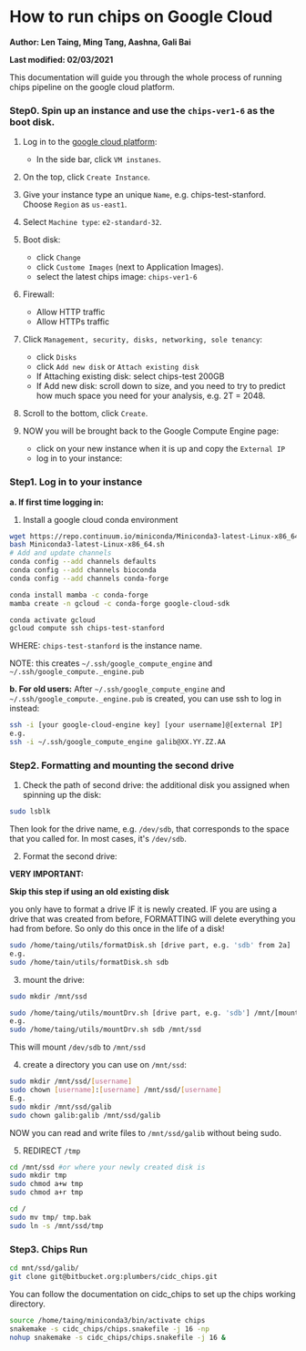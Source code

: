 # How to run chips on Google Cloud
**Author: Len Taing, Ming Tang, Aashna, Gali Bai**

**Last modified: 02/03/2021**

This documentation will guide you through the whole process of running chips pipeline on the google cloud platform.

### Step0. Spin up an instance and use the `chips-ver1-6` as the boot disk.

1. Log in to the [google cloud platform](https://console.cloud.google.com/):
      - In the side bar, click `VM instanes`.

2. On the top, click `Create Instance`.

3. Give your instance type an unique `Name`, e.g. chips-test-stanford. Choose `Region` as `us-east1`.

4. Select `Machine type`: `e2-standard-32`.

5. Boot disk:
      - click `Change`
      - click `Custome Images` (next to Application Images).
      - select the latest chips image: `chips-ver1-6`

6. Firewall:
      - Allow HTTP traffic
      - Allow HTTPs traffic

7. Click `Management, security, disks, networking, sole tenancy`:
      - click `Disks`
      - click `Add new disk` or `Attach existing disk`
      - If Attaching existing disk: select chips-test 200GB
      - If Add new disk: scroll down to size, and you need to try to predict
      how much space you need for your analysis, e.g. 2T = 2048.

8. Scroll to the bottom, click `Create`.

9. NOW you will be brought back to the Google Compute Engine page:

   - click on your new instance when it is up and copy the `External IP`
   - log in to your instance:

### Step1. Log in to your instance

**a. If first time logging in:**

1. Install a google cloud conda environment

```bash
wget https://repo.continuum.io/miniconda/Miniconda3-latest-Linux-x86_64.sh
bash Miniconda3-latest-Linux-x86_64.sh
# Add and update channels
conda config --add channels defaults
conda config --add channels bioconda
conda config --add channels conda-forge

```

```bash
conda install mamba -c conda-forge
mamba create -n gcloud -c conda-forge google-cloud-sdk

```


```bash
conda activate gcloud
gcloud compute ssh chips-test-stanford
```

WHERE: `chips-test-stanford` is the instance name.

NOTE: this creates `~/.ssh/google_compute_engine` and `~/.ssh/google_compute._engine.pub`

**b. For old users:**
After `~/.ssh/google_compute_engine` and `~/.ssh/google_compute._engine.pub` is created, you can use ssh to log in instead:

```bash
ssh -i [your google-cloud-engine key] [your username]@[external IP]
e.g.
ssh -i ~/.ssh/google_compute_engine galib@XX.YY.ZZ.AA
```


### Step2. Formatting and mounting the second drive
1. Check the path of second drive: the additional disk you assigned when spinning up the disk:

```bash    
sudo lsblk
```

Then look for the drive name, e.g. `/dev/sdb`, that corresponds to the  space that you called for.  In most cases, it's `/dev/sdb`.

2. Format the second drive:

**VERY IMPORTANT:**

**Skip this step if using an old existing disk**

you only have to format a drive IF it is newly created.  IF you are using a drive that was created from before, FORMATTING will delete everything you had from
before. So only do this once in the life of a disk!


```bash
sudo /home/taing/utils/formatDisk.sh [drive part, e.g. 'sdb' from 2a]
e.g.
sudo /home/tain/utils/formatDisk.sh sdb
```

3. mount the drive:

```bash
sudo mkdir /mnt/ssd
```

```bash
sudo /home/taing/utils/mountDrv.sh [drive part, e.g. 'sdb'] /mnt/[mount point from above]
e.g.
sudo /home/taing/utils/mountDrv.sh sdb /mnt/ssd
```

This will mount `/dev/sdb` to `/mnt/ssd`

4. create a directory you can use on `/mnt/ssd`:

```bash
sudo mkdir /mnt/ssd/[username]
sudo chown [username]:[username] /mnt/ssd/[username]
E.g.
sudo mkdir /mnt/ssd/galib
sudo chown galib:galib /mnt/ssd/galib
```

NOW you can read and write files to `/mnt/ssd/galib` without being sudo.

5. REDIRECT `/tmp`

```bash
cd /mnt/ssd #or where your newly created disk is
sudo mkdir tmp
sudo chmod a+w tmp
sudo chmod a+r tmp
```

```bash
cd /
sudo mv tmp/ tmp.bak
sudo ln -s /mnt/ssd/tmp
```



### Step3. Chips Run

```bash
cd mnt/ssd/galib/
git clone git@bitbucket.org:plumbers/cidc_chips.git
```

You can follow the documentation on cidc_chips to set up the chips working directory.

```bash
source /home/taing/miniconda3/bin/activate chips
snakemake -s cidc_chips/chips.snakefile -j 16 -np
nohup snakemake -s cidc_chips/chips.snakefile -j 16 &
```
